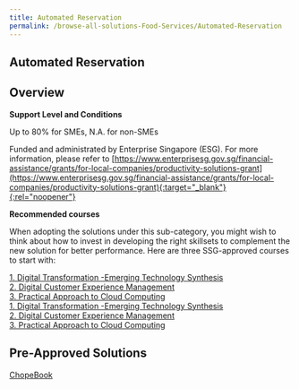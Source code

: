 ```yaml
---
title: Automated Reservation
permalink: /browse-all-solutions-Food-Services/Automated-Reservation
---
```


## Automated Reservation
## Overview

**Support Level and Conditions**

Up to 80% for SMEs, N.A. for non-SMEs

Funded and administrated by Enterprise Singapore (ESG). For more information, please refer to [https://www.enterprisesg.gov.sg/financial-assistance/grants/for-local-companies/productivity-solutions-grant](https://www.enterprisesg.gov.sg/financial-assistance/grants/for-local-companies/productivity-solutions-grant){:target="_blank"}{:rel="noopener"}

**Recommended courses**

When adopting the solutions under this sub-category, you might wish to think about how to invest in developing the right skillsets to complement the new solution for better performance. Here are three SSG-approved courses to start with:

<a href='https://courses.enterprisejobskills.gov.sg/Course_Internet/CourseDetail/Digital-Transformation-Emerging-Technology-Synthesis-2'  target='_blank' rel='noopener'>1. Digital Transformation -Emerging Technology Synthesis</a><br>
<a href='https://courses.enterprisejobskills.gov.sg/Course_Internet/CourseDetail/Digital-Customer-Experience-Management-2'  target='_blank' rel='noopener'>2. Digital Customer Experience Management</a><br>
<a href='https://courses.enterprisejobskills.gov.sg/Course_Internet/CourseDetail/Practical-Approach-Cloud-Computing-4'  target='_blank' rel='noopener'>3. Practical Approach to Cloud Computing</a><br>
<a href='https://courses.enterprisejobskills.gov.sg/Course_Internet/CourseDetail/Digital-Transformation-Emerging-Technology-Synthesis-2'  target='_blank' rel='noopener'>1. Digital Transformation -Emerging Technology Synthesis</a><br>
<a href='https://courses.enterprisejobskills.gov.sg/Course_Internet/CourseDetail/Digital-Customer-Experience-Management-2'  target='_blank' rel='noopener'>2. Digital Customer Experience Management</a><br>
<a href='https://courses.enterprisejobskills.gov.sg/Course_Internet/CourseDetail/Practical-Approach-Cloud-Computing-4'  target='_blank' rel='noopener'>3. Practical Approach to Cloud Computing</a><br>

## Pre-Approved Solutions

<a href='/productivity-solutions-grant/solutionrepo/solution1558' target='_blank'>ChopeBook</a><br>
